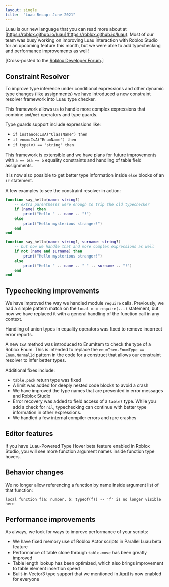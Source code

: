```yaml
---
layout: single
title:  "Luau Recap: June 2021"
---
```


Luau is our new language that you can read more about at [https://roblox.github.io/luau](https://roblox.github.io/luau). Most of our team was busy working on improving Luau interaction with Roblox Studio for an upcoming feature this month, but we were able to add typechecking and performance improvements as well!

[Cross-posted to the [Roblox Developer Forum](https://devforum.roblox.com/t/luau-recap-june-2021/).]

## Constraint Resolver

To improve type inference under conditional expressions and other dynamic type changes (like assignments) we have introduced a new constraint resolver framework into Luau type checker.

This framework allows us to handle more complex expressions that combine `and`/`not` operators and type guards.

Type guards support include expressions like:

* `if instance:IsA("ClassName") then`
* `if enum:IsA("EnumName") then`
* `if type(v) == "string" then`

This framework is extensible and we have plans for future improvements with `a == b`/`a ~= b` equality constraints and handling of table field assignments.

It is now also possible to get better type information inside `else` blocks of an `if` statement.

A few examples to see the constraint resolver in action:
```lua
function say_hello(name: string?)
    -- extra parentheses were enough to trip the old typechecker
    if (name) then 
        print("Hello " .. name .. "!")
    else
        print("Hello mysterious stranger!")
    end
end
```
```lua
function say_hello(name: string?, surname: string?)
    -- but now we handle that and more complex expressions as well
    if not (name and surname) then
        print("Hello mysterious stranger!")
    else
        print("Hello " .. name .. " " .. surname .. "!")
    end
end
```

## Typechecking improvements

We have improved the way we handled module `require` calls. Previously, we had a simple pattern match on the `local m = require(...)` statement, but now we have replaced it with a general handling of the function call in any context.

Handling of union types in equality operators was fixed to remove incorrect error reports.

A new `IsA` method was introduced to EnumItem to check the type of a Roblox Enum.
This is intended to replace the `enumItem.EnumType == Enum.NormalId` pattern in the code for a construct that allows our constraint resolver to infer better types.

Additional fixes include:
* `table.pack` return type was fixed
* A limit was added for deeply nested code blocks to avoid a crash
* We have improved the type names that are presented in error messages and Roblox Studio
* Error recovery was added to field access of a `table?` type. While you add a check for `nil`, typechecking can continue with better type information in other expressions.
* We handled a few internal compiler errors and rare crashes

## Editor features

If you have Luau-Powered Type Hover beta feature enabled in Roblox Studio, you will see more function argument names inside function type hovers.

## Behavior changes

We no longer allow referencing a function by name inside argument list of that function:

`local function f(a: number, b: typeof(f)) -- 'f' is no longer visible here`

## Performance improvements

As always, we look for ways to improve performance of your scripts:
* We have fixed memory use of Roblox Actor scripts in Parallel Luau beta feature
* Performance of table clone through `table.move` has been greatly improved
* Table length lookup has been optimized, which also brings improvement to table element insertion speed
* Built-in Vector3 type support that we mentioned in [April](https://devforum.roblox.com/t/native-luau-vector3-beta/) is now enabled for everyone

